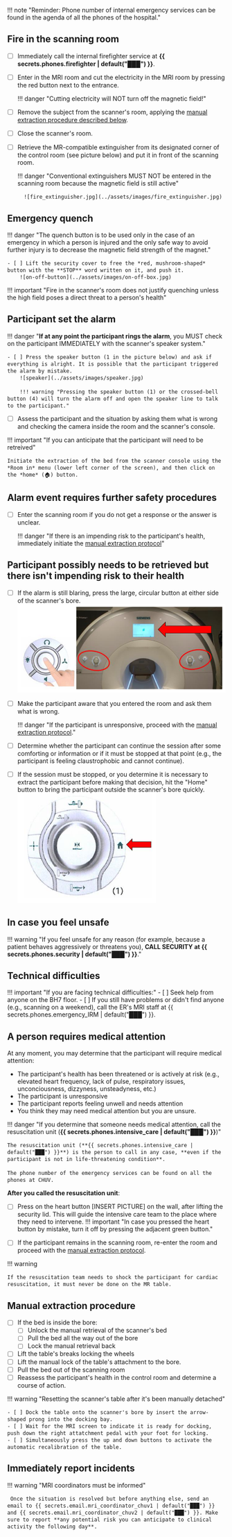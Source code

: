 !!! note "Reminder: Phone number of internal emergency services can be found in the agenda of all the phones of the hospital."

## Fire in the scanning room
- [ ] Immediately call the internal firefighter service at **{{ secrets.phones.firefighter | default("███") }}**.
- [ ] Enter in the MRI room and cut the electricity in the MRI room by pressing the red button next to the entrance.

    !!! danger "Cutting electricity will NOT turn off the magnetic field!"

- [ ] Remove the subject from the scanner's room, applying the [manual extraction procedure described below](#manual-extraction-procedure).
- [ ] Close the scanner's room.
- [ ] Retrieve the MR-compatible extinguisher from its designated corner of the control room (see picture below) and put it in front of the scanning room.

    !!! danger "Conventional extinguishers MUST NOT be entered in the scanning room because the magnetic field is still active"

        ![fire_extinguisher.jpg](../assets/images/fire_extinguisher.jpg)

## Emergency quench

!!! danger "The quench button is to be used only in the case of an emergency in which a person is injured and the only safe way to avoid further injury is to decrease the magnetic field strength of the magnet."

    - [ ] Lift the security cover to free the *red, mushroom-shaped* button with the **STOP** word written on it, and push it.
        ![on-off-button](../assets/images/on-off-box.jpg)

!!! important "Fire in the scanner's room does not justify quenching unless the high field poses a direct threat to a person's health"

## Participant set the alarm

!!! danger "**If at any point the participant rings the alarm**, you MUST check on the participant IMMEDIATELY with the scanner's speaker system."

    - [ ] Press the speaker button (1 in the picture below) and ask if everything is alright. It is possible that the participant triggered the alarm by mistake.
        ![speaker](../assets/images/speaker.jpg)

        !!! warning "Pressing the speaker button (1) or the crossed-bell button (4) will turn the alarm off and open the speaker line to talk to the participant."

- [ ] Assess the participant and the situation by asking them what is wrong and checking the camera inside the room and the scanner's console.

!!! important "If you can anticipate that the participant will need to be retreived"

    Initiate the extraction of the bed from the scanner console using the *Room in* menu (lower left corner of the screen), and then click on the *home* (🏠) button.

## Alarm event requires further safety procedures
- [ ] Enter the scanning room if you do not get a response or the answer is unclear.

    !!! danger "If there is an impending risk to the participant's health, immediately initiate the [manual extraction protocol](#manual-extraction-procedure)"

## Participant possibly needs to be retrieved but there isn't impending risk to their health
- [ ] If the alarm is still blaring, press the large, circular button at either side of the scanner's bore.
    ![alarm_button](../assets/images/alarm_button.png)

- [ ] Make the participant aware that you entered the room and ask them what is wrong.

    !!! danger "If the participant is unresponsive, proceed with the [manual extraction protocol](#manual-extraction-procedure)."

- [ ] Determine whether the participant can continue the session after some comforting or information or if it must be stopped at that point (e.g., the participant is feeling claustrophobic and cannot continue).
- [ ] If the session must be stopped, or you determine it is necessary to extract the participant before making that decision, hit the "Home" button to bring the participant outside the scanner's bore quickly.
        ![home_button](../assets/images/home_button.png)


## In case you feel unsafe

!!! warning "If you feel unsafe for any reason (for example, because a patient behaves aggressively or threatens you), **CALL SECURITY at {{ secrets.phones.security | default("███") }}**."

## Technical difficulties

!!! important "If you are facing technical difficulties:"
    - [ ] Seek help from anyone on the BH7 floor.
    - [ ] If you still have problems or didn't find anyone (e.g., scanning on a weekend), call the ER's MRI staff at {{ secrets.phones.emergency_IRM | default("███") }}.

## A person requires medical attention

At any moment, you may determine that the participant will require medical attention:

  - The participant's health has been threatened or is actively at risk (e.g., elevated heart frequency, lack of pulse, respiratory issues, unconciousness, dizzyness, unsteadyness, etc.)
  - The participant is unresponsive
  - The participant reports feeling unwell and needs attention
  - You think they may need medical attention but you are unsure.

!!! danger "If you determine that someone needs medical attention, call the resuscitation unit (**{{ secrets.phones.intensive_care | default("███") }}**)"

    The resuscitation unit (**{{ secrets.phones.intensive_care | default("███") }}**) is the person to call in any case, **even if the participant is not in life-threatening condition**.

    The phone number of the emergency services can be found on all the phones at CHUV.

**After you called the resuscitation unit**:

- [ ] Press on the heart button [INSERT PICTURE] on the wall, after lifting the security lid. This will guide the intensive care team to the place where they need to intervene.
    !!! important "In case you pressed the heart button by mistake,  turn it off by pressing the adjacent green button."

- [ ] If the participant remains in the scanning room, re-enter the room and proceed with the [manual extraction protocol](#manual-extraction-procedure).

!!! warning

    If the resuscitation team needs to shock the participant for cardiac resuscitation, it must never be done on the MR table.

## Manual extraction procedure
- [ ] If the bed is inside the bore:
    - [ ] Unlock the manual retrieval of the scanner's bed
    - [ ] Pull the bed all the way out of the bore
    - [ ] Lock the manual retrieval back
- [ ] Lift the table's breaks locking the wheels
- [ ] Lift the manual lock of the table's attachment to the bore.
- [ ] Pull the bed out of the scanning room
- [ ] Reassess the participant's health in the control room and determine a course of action.

!!! warning "Resetting the scanner's table after it's been manually detached"

    - [ ] Dock the table onto the scanner's bore by insert the arrow-shaped prong into the docking bay.
    - [ ] Wait for the MRI screen to indicate it is ready for docking, push down the right attatchment pedal with your foot for locking.
    - [ ] Simultaneously press the up and down buttons to activate the automatic recalibration of the table.

## Immediately report incidents
!!! warning "MRI coordinators must be informed"

     Once the situation is resolved but before anything else, send an email to {{ secrets.email.mri_coordinator_chuv1 | default("███") }} and {{ secrets.email.mri_coordinator_chuv2 | default("███") }}. Make sure to report **any potential risk you can anticipate to clinical activity the following day**.
